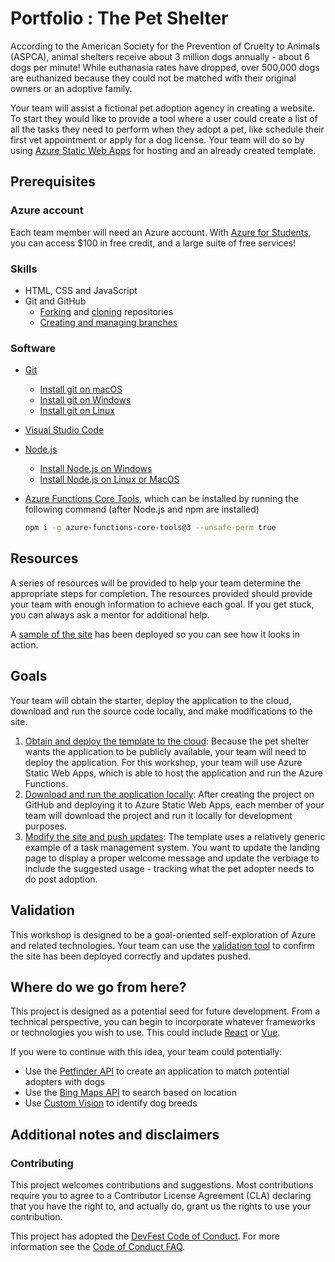# Portfolio : The Pet Shelter

According to the American Society for the Prevention of Cruelty to Animals (ASPCA), animal shelters receive about 3 million dogs annually - about 6 dogs per minute! While euthanasia rates have dropped, over 500,000 dogs are euthanized because they could not be matched with their original owners or an adoptive family.

Your team will assist a fictional pet adoption agency in creating a website. To start they would like to provide a tool where a user could create a list of all the tasks they need to perform when they adopt a pet, like schedule their first vet appointment or apply for a dog license. Your team will do so by using [Azure Static Web Apps](https://docs.microsoft.com/azure/static-web-apps/overview?WT.mc_id=academic-28005-chrhar) for hosting and an already created template.

## Prerequisites

### Azure account

Each team member will need an Azure account. With [Azure for Students](https://aka.ms/a4s?WT.mc_id=academic-28005-chrhar), you can access $100 in free credit, and a large suite of free services!

### Skills

- HTML, CSS and JavaScript
- Git and GitHub
  - [Forking](https://docs.github.com/github/getting-started-with-github/quickstart/fork-a-repo) and [cloning](https://docs.github.com/github/creating-cloning-and-archiving-repositories/cloning-a-repository-from-github/cloning-a-repository) repositories
  - [Creating and managing branches](https://docs.github.com/en/desktop/contributing-and-collaborating-using-github-desktop/making-changes-in-a-branch/managing-branches)

### Software

- [Git](https://git-scm.com/downloads)
  - [Install git on macOS](https://git-scm.com/download/mac)
  - [Install git on Windows](https://git-scm.com/download/win)
  - [Install git on Linux](https://git-scm.com/download/linux)
- [Visual Studio Code](https://code.visualstudio.com/)
- [Node.js](https://nodejs.org/)
  - [Install Node.js on Windows](https://docs.microsoft.com/windows/dev-environment/javascript/nodejs-on-windows?WT.mc_id=academic-28005-chrhar)
  - [Install Node.js on Linux or MacOS](https://github.com/nvm-sh/nvm#installing-and-updating)
- [Azure Functions Core Tools](https://www.npmjs.com/package/azure-functions-core-tools), which can be installed by running the following command (after Node.js and npm are installed)

  ```bash
  npm i -g azure-functions-core-tools@3 --unsafe-perm true
  ```

## Resources

A series of resources will be provided to help your team determine the appropriate steps for completion. The resources provided should provide your team with enough information to achieve each goal. If you get stuck, you can always ask a mentor for additional help.

A [sample of the site](https://kind-beach-04aea671e.azurestaticapps.net/) has been deployed so you can see how it looks in action.

## Goals

Your team will obtain the starter, deploy the application to the cloud, download and run the source code locally, and make modifications to the site.

1. [Obtain and deploy the template to the cloud](./goals/1-deploy.md):
   Because the pet shelter wants the application to be publicly available, your team will need to deploy the application. For this workshop, your team will use Azure Static Web Apps, which is able to host the application and run the Azure Functions.
1. [Download and run the application locally](./goals/2-local.md):
   After creating the project on GitHub and deploying it to Azure Static Web Apps, each member of your team will download the project and run it locally for development purposes.
1. [Modify the site and push updates](./goals/3-modify.md):
   The template uses a relatively generic example of a task management system. You want to update the landing page to display a proper welcome message and update the verbiage to include the suggested usage - tracking what the pet adopter needs to do post adoption.

## Validation

This workshop is designed to be a goal-oriented self-exploration of Azure and related technologies. Your team can use the [validation tool](https://ashy-mushroom-0609d7c10.azurestaticapps.net/) to confirm the site has been deployed correctly and updates pushed.

## Where do we go from here?

This project is designed as a potential seed for future development. From a technical perspective, you can begin to incorporate whatever frameworks or technologies you wish to use. This could include [React](https://docs.microsoft.com/learn/paths/react?WT.mc_id=academic-28005-chrhar) or [Vue](https://docs.microsoft.com/learn/paths/vue-first-steps/?WT.mc_id=academic-28005-chrhar).

If you were to continue with this idea, your team could potentially:

- Use the [Petfinder API](https://www.petfinder.com/developers/) to create an application to match potential adopters with dogs
- Use the [Bing Maps API](https://docs.microsoft.com/bingmaps/getting-started/?WT.mc_id=academic-28005-chrhar) to search based on location
- Use [Custom Vision](https://azure.microsoft.com/services/cognitive-services/custom-vision-service/?WT.mc_id=academic-28005-chrhar) to identify dog breeds

## Additional notes and disclaimers

### Contributing

This project welcomes contributions and suggestions.  Most contributions require you to agree to a Contributor License Agreement (CLA) declaring that you have the right to, and actually do, grant us the rights to use your contribution.


This project has adopted the [DevFest Code of Conduct](https://devfest.withgoogle.com/code-of-conduct). For more information see the [Code of Conduct FAQ](https://devfest.withgoogle.com/events/devfest21/faq).
